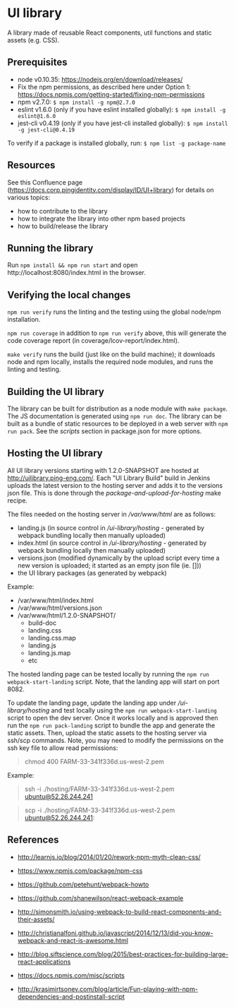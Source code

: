 UI library
==========
A library made of reusable React components, util functions and static assets
(e.g. CSS).



Prerequisites
-------------
* node v0.10.35: https://nodejs.org/en/download/releases/
* Fix the npm permissions, as described here under Option 1:
https://docs.npmjs.com/getting-started/fixing-npm-permissions
* npm v2.7.0: `$ npm install -g npm@2.7.0`
* eslint v1.6.0 (only if you have eslint installed globally):
`$ npm install -g eslint@1.6.0`
* jest-cli v0.4.19 (only if you have jest-cli installed globally):
`$ npm install -g jest-cli@0.4.19`

To verify if a package is installed globally, run:
`$ npm list -g package-name`




Resources
---------
See this Confluence page
(https://docs.corp.pingidentity.com/display/ID/UI+library) for details on
various topics:
* how to contribute to the library
* how to integrate the library into other npm based projects
* how to build/release the library



Running the library
-------------------
Run
`npm install && npm run start`
and open http://localhost:8080/index.html in the browser.



Verifying the local changes
---------------------------
`npm run verify`
runs the linting and the testing using the global node/npm installation.

`npm run coverage`
in addition to `npm run verify` above, this will generate the code coverage report
(in coverage/lcov-report/index.html).

`make verify`
runs the build (just like on the build machine); it downloads node and npm
locally, installs the required node modules, and runs the linting and testing.



Building the UI library
-----------------------
The library can be built for distribution as a node module with `make package`.
The JS documentation is generated using `npm run doc`.
The library can be built as a bundle of static resources to be deployed in a
web server with `npm run pack`.
See the *scripts* section in package.json for more options.



Hosting the UI library
----------------------
All UI library versions starting with 1.2.0-SNAPSHOT are hosted at
http://uilibrary.ping-eng.com/. Each "UI Library Build" build in Jenkins uploads
the latest version to the hosting server and adds it to the versions json file.
This is done through the *package-and-upload-for-hosting* make recipe.

The files needed on the hosting server in */var/www/html* are as follows:
* landing.js (in source control in */ui-library/hosting* - generated by webpack bundling locally then manually uploaded)
* index.html (in source control in */ui-library/hosting* - generated by webpack bundling locally then manually uploaded)
* versions.json (modified dynamically by the upload script every time a new
version is uploaded; it started as an empty json file (ie. []))
* the UI library packages (as generated by webpack)

Example:
* /var/www/html/index.html
* /var/www/html/versions.json
* /var/www/html/1.2.0-SNAPSHOT/
  * build-doc
  * landing.css
  * landing.css.map
  * landing.js
  * landing.js.map
  * etc

The hosted landing page can be tested locally by running the `npm run webpack-start-landing` script.
Note, that the landing app will start on port 8082.

To update the landing page, update the landing app under */ui-library/hosting* and test locally using the
`npm run webpack-start-landing` script to open the dev server. Once it works locally and is approved then run the
`npm run pack-landing` script to bundle the app and generate the static assets. Then, upload the static assets to
the hosting server via ssh/scp commands.
Note, you may need to modify the permissions on the ssh key file to allow read permissions:
> chmod 400 FARM-33-341f336d.us-west-2.pem

Example:
> ssh -i ./hosting/FARM-33-341f336d.us-west-2.pem ubuntu@52.26.244.241

> scp -i ./hosting/FARM-33-341f336d.us-west-2.pem <src> ubuntu@52.26.244.241:<dest>


References
----------
* http://learnjs.io/blog/2014/01/20/rework-npm-myth-clean-css/
* https://www.npmjs.com/package/npm-css

* https://github.com/petehunt/webpack-howto
* https://github.com/shanewilson/react-webpack-example
* http://simonsmith.io/using-webpack-to-build-react-components-and-their-assets/
* http://christianalfoni.github.io/javascript/2014/12/13/did-you-know-webpack-and-react-is-awesome.html

* http://blog.siftscience.com/blog/2015/best-practices-for-building-large-react-applications

* https://docs.npmjs.com/misc/scripts
* http://krasimirtsonev.com/blog/article/Fun-playing-with-npm-dependencies-and-postinstall-script
